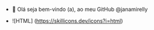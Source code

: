- 👋 Olá seja bem-vindo (a), ao meu GitHub @janamirelly

- ![HTML] (https://skillicons.dev/icons?i=html)
